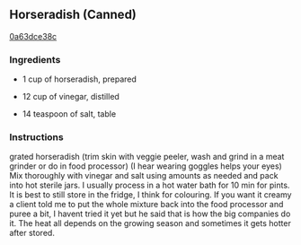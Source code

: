 ## Horseradish (Canned)

[0a63dce38c](http://www.food.com/recipe/horseradish-canned-30959)

### Ingredients

 - 1 cup of horseradish, prepared

 - 12 cup of vinegar, distilled

 - 14 teaspoon of salt, table

### Instructions

grated horseradish (trim skin with veggie peeler, wash and grind in a meat grinder or do in food processor) (I hear wearing goggles helps your eyes) Mix thoroughly with vinegar and salt using amounts as needed and pack into hot sterile jars. I usually process in a hot water bath for 10 min for pints. It is best to still store in the fridge, I think for colouring. If you want it creamy a client told me to put the whole mixture back into the food processor and puree a bit, I havent tried it yet but he said that is how the big companies do it. The heat all depends on the growing season and sometimes it gets hotter after stored.